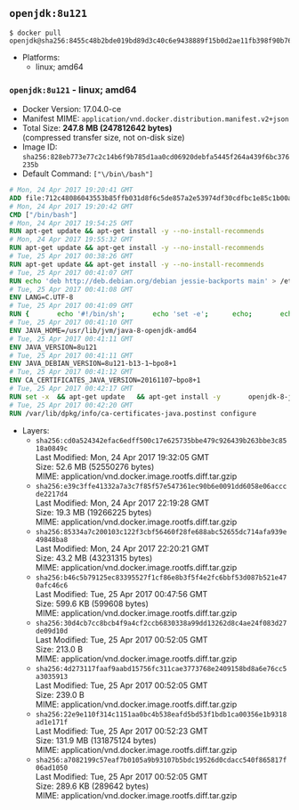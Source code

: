 ## `openjdk:8u121`

```console
$ docker pull openjdk@sha256:8455c48b2bde019bd89d3c40c6e9438889f15b0d2ae11fb398f90b76f9ee7bfc
```

-	Platforms:
	-	linux; amd64

### `openjdk:8u121` - linux; amd64

-	Docker Version: 17.04.0-ce
-	Manifest MIME: `application/vnd.docker.distribution.manifest.v2+json`
-	Total Size: **247.8 MB (247812642 bytes)**  
	(compressed transfer size, not on-disk size)
-	Image ID: `sha256:828eb773e77c2c14b6f9b785d1aa0cd06920debfa5445f264a439f6bc376235b`
-	Default Command: `["\/bin\/bash"]`

```dockerfile
# Mon, 24 Apr 2017 19:20:41 GMT
ADD file:712c48086043553b85ffb031d8f6c5de857a2e53974df30cdfbc1e85c1b00a25 in / 
# Mon, 24 Apr 2017 19:20:42 GMT
CMD ["/bin/bash"]
# Mon, 24 Apr 2017 19:54:25 GMT
RUN apt-get update && apt-get install -y --no-install-recommends 		ca-certificates 		curl 		wget 	&& rm -rf /var/lib/apt/lists/*
# Mon, 24 Apr 2017 19:55:32 GMT
RUN apt-get update && apt-get install -y --no-install-recommends 		bzr 		git 		mercurial 		openssh-client 		subversion 				procps 	&& rm -rf /var/lib/apt/lists/*
# Tue, 25 Apr 2017 00:38:26 GMT
RUN apt-get update && apt-get install -y --no-install-recommends 		bzip2 		unzip 		xz-utils 	&& rm -rf /var/lib/apt/lists/*
# Tue, 25 Apr 2017 00:41:07 GMT
RUN echo 'deb http://deb.debian.org/debian jessie-backports main' > /etc/apt/sources.list.d/jessie-backports.list
# Tue, 25 Apr 2017 00:41:08 GMT
ENV LANG=C.UTF-8
# Tue, 25 Apr 2017 00:41:09 GMT
RUN { 		echo '#!/bin/sh'; 		echo 'set -e'; 		echo; 		echo 'dirname "$(dirname "$(readlink -f "$(which javac || which java)")")"'; 	} > /usr/local/bin/docker-java-home 	&& chmod +x /usr/local/bin/docker-java-home
# Tue, 25 Apr 2017 00:41:10 GMT
ENV JAVA_HOME=/usr/lib/jvm/java-8-openjdk-amd64
# Tue, 25 Apr 2017 00:41:11 GMT
ENV JAVA_VERSION=8u121
# Tue, 25 Apr 2017 00:41:11 GMT
ENV JAVA_DEBIAN_VERSION=8u121-b13-1~bpo8+1
# Tue, 25 Apr 2017 00:41:12 GMT
ENV CA_CERTIFICATES_JAVA_VERSION=20161107~bpo8+1
# Tue, 25 Apr 2017 00:42:17 GMT
RUN set -x 	&& apt-get update 	&& apt-get install -y 		openjdk-8-jdk="$JAVA_DEBIAN_VERSION" 		ca-certificates-java="$CA_CERTIFICATES_JAVA_VERSION" 	&& rm -rf /var/lib/apt/lists/* 	&& [ "$JAVA_HOME" = "$(docker-java-home)" ]
# Tue, 25 Apr 2017 00:42:20 GMT
RUN /var/lib/dpkg/info/ca-certificates-java.postinst configure
```

-	Layers:
	-	`sha256:cd0a524342efac6edff500c17e625735bbe479c926439b263bbe3c8518a0849c`  
		Last Modified: Mon, 24 Apr 2017 19:32:05 GMT  
		Size: 52.6 MB (52550276 bytes)  
		MIME: application/vnd.docker.image.rootfs.diff.tar.gzip
	-	`sha256:e39c3ffe41332a7a3c7f85f57e547361ec90b6e0091dd6058e06acccde2217d4`  
		Last Modified: Mon, 24 Apr 2017 22:19:28 GMT  
		Size: 19.3 MB (19266225 bytes)  
		MIME: application/vnd.docker.image.rootfs.diff.tar.gzip
	-	`sha256:85334a7c200103c122f3cbf56460f28fe688abc52655dc714afa939e49848ba8`  
		Last Modified: Mon, 24 Apr 2017 22:20:21 GMT  
		Size: 43.2 MB (43231315 bytes)  
		MIME: application/vnd.docker.image.rootfs.diff.tar.gzip
	-	`sha256:b46c5b79125ec83395527f1cf86e8b3f5f4e2fc6bbf53d087b521e470afc46c6`  
		Last Modified: Tue, 25 Apr 2017 00:47:56 GMT  
		Size: 599.6 KB (599608 bytes)  
		MIME: application/vnd.docker.image.rootfs.diff.tar.gzip
	-	`sha256:30d4cb7cc8bcb4f9a4cf2ccb6830338a99dd13262d8c4ae24f083d27de09d10d`  
		Last Modified: Tue, 25 Apr 2017 00:52:05 GMT  
		Size: 213.0 B  
		MIME: application/vnd.docker.image.rootfs.diff.tar.gzip
	-	`sha256:4d273117faaf9aabd15756fc311cae3773768e2409158bd8a6e76cc5a3035913`  
		Last Modified: Tue, 25 Apr 2017 00:52:05 GMT  
		Size: 239.0 B  
		MIME: application/vnd.docker.image.rootfs.diff.tar.gzip
	-	`sha256:22e9e110f314c1151aa0bc4b538eafd5bd53f1bdb1ca00356e1b9318ad1e171f`  
		Last Modified: Tue, 25 Apr 2017 00:52:23 GMT  
		Size: 131.9 MB (131875124 bytes)  
		MIME: application/vnd.docker.image.rootfs.diff.tar.gzip
	-	`sha256:a7082199c57eaf7b0105a9b93107b5bdc19526d0cdacc540f865817f06ad1050`  
		Last Modified: Tue, 25 Apr 2017 00:52:05 GMT  
		Size: 289.6 KB (289642 bytes)  
		MIME: application/vnd.docker.image.rootfs.diff.tar.gzip
